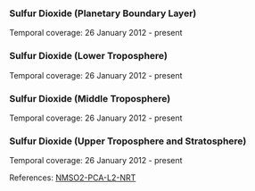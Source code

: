 ### Sulfur Dioxide (Planetary Boundary Layer)
Temporal coverage: 26 January 2012 - present

### Sulfur Dioxide (Lower Troposphere)
Temporal coverage: 26 January 2012 - present

### Sulfur Dioxide (Middle Troposphere)
Temporal coverage: 26 January 2012 - present

### Sulfur Dioxide (Upper Troposphere and Stratosphere)
Temporal coverage: 26 January 2012 - present

References: [NMSO2-PCA-L2-NRT](https://search.earthdata.nasa.gov/search?q=NMSO2-PCA-L2-NRT)
